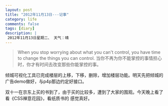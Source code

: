 ```yaml
---
layout: post
title: "2012年11月13日---记事"
category: life
comments: false
tags: [diary]
description: |
 2012年11月13日星期二、 天气：晴
---
```


> ​When you stop worrying about what you can't control, you have time to change the things you can control. 当你不再为你不能掌控的事情担心时，你才有时间去改变那些你能掌控的事。

倾城可视化工具已完成楼层的上移，下移，删除，增加楼层功能。明天先把倾城的广告demo做好，与p4p那边约定好接口。

双十一在京东上买的书到了，由于买的比较多，遭到了大家的围观。今天晚上看了看《CSS禅意花园》，看纸质书的 感觉真好。